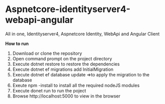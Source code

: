 # Aspnetcore-identityserver4-webapi-angular
All in one, Identityserver4, Aspnetcore Identity, WebApi and Angular Client

**How to run**
1. Download or clone the repository
2. Open command prompt on the project directory
3. Execute dotnet restore to restore the dependencies
4. Execute dotnet ef migrations add InitialMigration
5. Execute dotnet ef database update =>to apply the migration to the database
6. Exeute npm -install to install all the required nodeJS modules
7. Execute donet run to run the poject
8. Browse http://localhost:5000 to view in the browser
